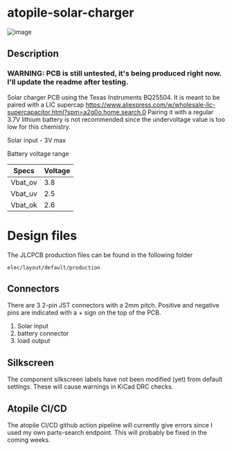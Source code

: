 # atopile-solar-charger

![image](https://github.com/tvijverb/atopile-solar-charger/assets/26585400/c012c578-b7d6-4473-bec6-05b007b8e48f)


## Description
### WARNING: PCB is still untested, it's being produced right now. I'll update the readme after testing.
Solar charger PCB using the Texas Instruments BQ25504. It is meant to be paired with a LIC supercap https://www.aliexpress.com/w/wholesale-lic-supercapacitor.html?spm=a2g0o.home.search.0
Pairing it with a regular 3.7V lithium battery is not recommended since the undervoltage value is too low for this chemistry.

Solar input - 3V max

Battery voltage range

| Specs | Voltage |
| --- | --- |
| Vbat_ov | 3.8 |
| Vbat_uv | 2.5 |
| Vbat_ok | 2.6 |

# Design files
The JLCPCB production files can be found in the following folder
```
elec/layout/default/production
```

## Connectors
There are 3 2-pin JST connectors with a 2mm pitch. Positive and negative pins are indicated with a + sign on the top of the PCB.
1. Solar input
2. battery connector
3. load output

## Silkscreen
The component silkscreen labels have not been modified (yet) from default settings. These will cause warnings in KiCad DRC checks.

## Atopile CI/CD
The atopile CI/CD github action pipeline will currently give errors since I used my own parts-search endpoint. This will probably be fixed in the coming weeks.

